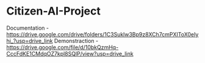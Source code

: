 # Citizen-AI-Project
Documentation - https://drive.google.com/drive/folders/1C3Suklw3Bp9z8XCh7cmPXIToX0eIyhi_?usp=drive_link
Demonstraction - https://drive.google.com/file/d/10bkQzmHq-CccFdKE1CMdqOZ7kpl8SQlP/view?usp=drive_link
